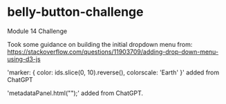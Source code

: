 # belly-button-challenge
Module 14 Challenge

Took some guidance on building the initial dropdown menu from:
https://stackoverflow.com/questions/11903709/adding-drop-down-menu-using-d3-js 

'marker: {
    color: ids.slice(0, 10).reverse(),
    colorscale: 'Earth'
}' added from ChatGPT

'metadataPanel.html("");' added from ChatGPT.

